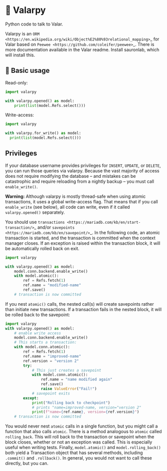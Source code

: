 # 🌴 Valarpy

Python code to talk to Valar.

Valarpy is an `ORM <https://en.wikipedia.org/wiki/Object%E2%80%93relational_mapping>`_
for Valar based on `Peewee <https://github.com/coleifer/peewee>`_.
There is more documentation available in the Valar readme.
Install sauronlab, which will install this.

## 🔨 Basic usage


Read-only:

```python
import valarpy

with valarpy.opened() as model:
	print(list(model.Refs.select()))
```

Write-access:

```python
import valarpy

with valarpy.for_write() as model:
  print(list(model.Refs.select()))
```

## Privileges

If your database username provides privileges for `INSERT`, `UPDATE`, or `DELETE`,
you can run those queries via valarpy.
Because the vast majority of access does not require modifying the database –
and mistakes can be catastrophic and require reloading from a nightly backup –
you must call `enable_write()`.

**Warning:**
Although valarpy is mostly thread-safe when using atomic transactions,
it uses a global write-access flag.
That means that if you call `enable_write` (see below), all code can write,
even if it called `valarpy.opened()` separately.

You should use `transactions <https://mariadb.com/kb/en/start-transaction/>`_
and/or `savepoints <https://mariadb.com/kb/en/savepoint/>`_.
In the following code, an atomic transaction is started, and the transaction is committed
when the context manager closes. If an exception is raised within the transaction block,
it will be automatically rolled back on exit.

```python
import valarpy

with valarpy.opened() as model:
	model.conn.backend.enable_write()
	with model.atomic():
		ref = Refs.fetch(1)
		ref.name = "modified-name"
		ref.save()
	# transaction is now committed
```

If you nest `atomic()` calls, the nested call(s) will create savepoints rather than initiate new transactions.
If a transaction fails in the nested block, it will be rolled back to the savepoint:

```python
import valarpy
with valarpy.opened() as model:
	# enable write access
	model.conn.backend.enable_write()
	# This starts a transaction:
	with model.conn.atomic():
		ref = Refs.fetch(1)
		ref.name = "improved-name"
		ref.version = "version 2"
		try:
			# This just creates a savepoint
			with model.conn.atomic():
				ref.name = "name modified again"
				ref.save()
				raise ValueError("Fail!")
			# savepoint exits
		except:
			print("Rolling back to checkpoint")
			# prints "name=improved-name, version="version 2"
			print(f"name={ref.name}, version={ref.version}")
	# transaction is now committed
```

You would never nest `atomic` calls in a single function, but you might call a function that also calls `atomic`.
There is a method analogous to `atomic` called `rolling_back`. This will roll back to the transaction
or savepoint when the block closes, whether or not an exception was called. This is especially useful when writing tests.
Finally, `model.atomic()` and `model.rolling_back()` both yield a Transaction object that has several methods,
including `.commit()` and `.rollback()`. In general, you would not want to call these directly, but you can.

